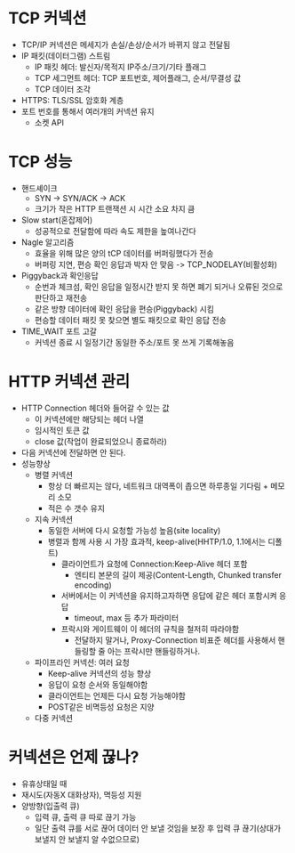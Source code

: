 # TCP 커넥션
- TCP/IP 커넥션은 메세지가 손실/손상/순서가 바뀌지 않고 전달됨
- IP 패킷(데이터그램) 스트림
  - IP 패킷 헤더: 발신자/목적지 IP주소/크기/기타 플래그
  - TCP 세그먼트 헤더: TCP 포트번호, 제어플래그, 순서/무결성 값
  - TCP 데이터 조각
- HTTPS: TLS/SSL 암호화 계층
- 포트 번호를 통해서 여러개의 커넥션 유지
  - 소켓 API


 
# TCP 성능
- 핸드셰이크
  - SYN -> SYN/ACK -> ACK
  - 크기가 작은 HTTP 트랜잭션 시 시간 소요 차지 큼
- Slow start(혼잡제어)
  - 성공적으로 전달함에 따라 속도 제한을 높여나간다
- Nagle 알고리즘
  - 효율을 위해 많은 양의 tCP 데이터를 버퍼링했다가 전송
  - 버퍼링 지연, 편승 확인 응답과 박자 안 맞음 -> TCP_NODELAY(비활성화)
- Piggyback과 확인응답
  - 순번과 체크섬, 확인 응답을 일정시간 받지 못 하면 폐기 되거나 오류된 것으로 판단하고 재전송
  - 같은 방향 데이터에 확인 응답을 편승(Piggyback) 시킴
  - 편승할 데이터 패킷 못 찾으면 별도 패킷으로 확인 응답 전송
- TIME_WAIT 포트 고갈
  - 커넥션 종료 시 일정기간 동일한 주소/포트 못 쓰게 기록해놓음



# HTTP 커넥션 관리
- HTTP Connection 헤더와 들어갈 수 있는 값
  - 이 커넥션에만 해당되는 헤더 나열
  - 임시적인 토큰 값
  - close 값(작업이 완료되었으니 종료하라)
- 다음 커넥션에 전달하면 안 된다.
- 성능향상
  - 병렬 커넥션
    - 항상 더 빠르지는 않다, 네트워크 대역폭이 좁으면 하루종일 기다림 + 메모리 소모
    - 적은 수 갯수 유지
  - 지속 커넥션
    - 동일한 서버에 다시 요청할 가능성 높음(site locality)
    - 병렬과 함께 사용 시 가장 효과적, keep-alive(HHTP/1.0, 1.1에서는 디폴트)
        - 클라이언트가 요청에 Connection:Keep-Alive 헤더 포함
          - 엔티티 본문의 길이 제공(Content-Length, Chunked transfer encoding) 
        - 서버에서는 이 커넥션을 유지하고자하면 응답에 같은 헤더 포함시켜 응답
          - timeout, max 등 추가 파라미터
        - 프락시와 게이트웨이 이 헤더의 규칙을 철저히 따라야함
          - 전달하지 말거나, Proxy-Connection 비표준 헤더를 사용해서 핸들링할 줄 아는 프락시만 핸들링하거나. 
  - 파이프라인 커넥션: 여러 요청
    - Keep-alive 커넥션의 성능 향상
    - 응답이 요청 순서와 동일해야함
    - 클라이언트는 언제든 다시 요청 가능해야함
    - POST같은 비멱등성 요청은 지양   
  - 다중 커넥션
 
# 커넥션은 언제 끊나?
- 유휴상태일 때
- 재시도(자동X 대화상자), 멱등성 지원
- 양방향(입출력 큐)
  - 입력 큐, 출력 큐 따로 끊기 가능
  - 일단 출력 큐를 서로 끊어 데이터 안 보낼 것임을 보장 후 입력 큐 끊기(상대가 보낼지 안 보낼지 알 수없으므로)
